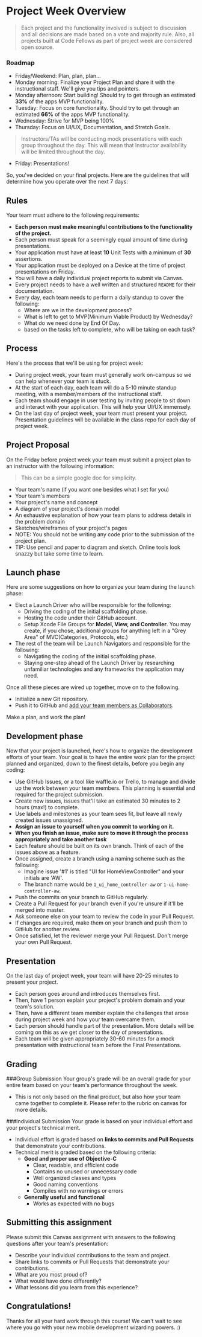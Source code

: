 # Project Week Overview  

> Each project and the functionality involved is subject to discussion and all decisions are made based on a vote and majority rule. Also, all projects built at Code Fellows as part of project week are considered open source.

### Roadmap  
- Friday/Weekend: Plan, plan, plan...
- Monday morning: Finalize your Project Plan and share it with the instructional staff. We'll give you tips and pointers.
- Monday afternoon: Start building! Should try to get through an estimated **33%** of the apps MVP functionality.  
- Tuesday: Focus on core functionality. Should try to get through an estimated **66%** of the apps MVP functionality.  
- Wednesday: Strive for MVP being 100%
- Thursday: Focus on UI/UX, Documentation, and Stretch Goals.
> Instructors/TAs will be conducting mock presentations with each group throughout the day. This will mean that Instructor availability will be limited throughout the day.  

- Friday: Presentations!

So, you've decided on your final projects. Here are the guidelines that will determine how you operate over the next 7 days:

## Rules
Your team must adhere to the following requirements:

- **Each person must make meaningful contributions to the functionality of the project.**
- Each person must speak for a seemingly equal amount of time during presentations.
- Your application must have at least **10** Unit Tests with a minimum of **30** assertions.
- Your application must be deployed on a Device at the time of project presentations on Friday.
- You will have a daily individual project reports to submit via Canvas.
- Every project needs to have a well written and structured `README` for their documentation.
- Every day, each team needs to perform a daily standup to cover the following:
  - Where are we in the development process?
  - What is left to get to MVP(Minimum Viable Product) by Wednesday?
  - What do we need done by End Of Day.
  - based on the tasks left to complete, who will be taking on each task?

## Process

Here's the process that we'll be using for project week:

- During project week, your team must generally work on-campus so we can help whenever your team is stuck.
- At the start of each day, each team will do a 5-10 minute standup meeting, with a member/members of the instructional staff. 
- Each team should engage in user testing by inviting people to sit down and interact with your application. This will help your UI/UX immensely.  
- On the last day of project week, your team must present your project. Presentation guidelines will be available in the class repo for each day of project week.  

## Project Proposal

On the Friday before project week your team must submit a project plan to an instructor with the following information:
> This can be a simple google doc for simplicity.  

- Your team's name (if you want one besides what I set for you)
- Your team's members
- Your project's name and concept
- A diagram of your project's domain model
- An exhaustive explanation of how your team plans to address details in the problem domain
- Sketches/wireframes of your project's pages
- NOTE: You should not be writing any code prior to the submission of the project plan.
- TIP: Use pencil and paper to diagram and sketch. Online tools look snazzy but take some time to learn.

## Launch phase

Here are some suggestions on how to organize your team during the launch phase:

* Elect a Launch Driver who will be responsible for the following:
  * Driving the coding of the initial scaffolding phase.
  * Hosting the code under their GitHub account.
  * Setup Xcode File Groups for **Model, View, and Controller**. You may create, if you chose, additional groups for anything left in a "Grey Area" of MVC(Categories, Protocols, etc.)
* The rest of the team will be Launch Navigators and responsible for the following:
  * Navigating the coding of the initial scaffolding phase.
  * Staying one-step ahead of the Launch Driver by researching unfamiliar technologies and any frameworks the application may need.

Once all these pieces are wired up together, move on to the following.
- Initialize a new Git repository.
- Push it to GitHub and [add your team members as Collaborators](https://help.github.com/articles/adding-collaborators-to-a-personal-repository/).

Make a plan, and work the plan!

## Development phase

Now that your project is launched, here's how to organize the development efforts of your team. Your goal is to have the entire work plan for the project planned and organized, down to the finest details, before you begin any coding:

* Use GitHub Issues, or a tool like waffle.io or Trello, to manage and divide up the work between your team members. This planning is essential and required for the project submission.
* Create new issues, issues that'll take an estimated 30 minutes to 2 hours (max!) to complete.
* Use labels and milestones as your team sees fit, but leave all newly created issues unassigned.
* **Assign an issue to yourself when you commit to working on it.**
* **When you finish an issue, make sure to move it through the process appropriately and take another task**
* Each feature should be built on its own branch. Think of each of the issues above as a feature.
* Once assigned, create a branch using a naming scheme such as the following:
  - Imagine issue '#1' is titled "UI for HomeViewController" and your initials are 'AW'.
  - The branch name would be `1_ui_home_controller-aw` or `1-ui-home-controller-aw`.
* Push the commits on your branch to GitHub regularly.
* Create a Pull Request for your branch even if you're unsure if it'll be merged into master.
* Ask someone else on your team to review the code in your Pull Request.
* If changes are required, make them on your branch and push them to GitHub for another review.
* Once satisfied, let the reviewer merge your Pull Request. Don't merge your own Pull Request.

## Presentation

On the last day of project week, your team will have 20-25 minutes to present your project.

- Each person goes around and introduces themselves first.  
- Then, have 1 person explain your project's problem domain and your team's solution.  
- Then, have a different team member explain the challenges that arose during project week and how your team overcame them.  
- Each person should handle part of the presentation. More details will be coming on this as we get closer to the day of presentations.  
- Each team will be given appropriately 30-60 minutes for a mock presentation with instructional team before the Final Presentations.  

## Grading
###Group Submission
Your group's grade will be an overall grade for your entire team based on your team's performance throughout the week.  
- This is not only based on the final product, but also how your team came together to complete it. Please refer to the rubric on canvas for more details.  

###Individual Submission
Your grade is based on your individual effort and your project's technical merit.

* Individual effort is graded based on **links to commits and Pull Requests** that demonstrate your contributions.
* Technical merit is graded based on the following criteria:
  * **Good and proper use of Objective-C**
    * Clear, readable, and efficient code
    * Contains no unused or unnecessary code
    * Well organized classes and types
    * Good naming conventions
    * Compiles with no warnings or errors
  * **Generally useful and functional**
    * Works as expected with no bugs

## Submitting this assignment

Please submit this Canvas assignment with answers to the following questions after your team's presentation:

- Describe your individual contributions to the team and project.
- Share links to commits or Pull Requests that demonstrate your contributions.
- What are you most proud of?
- What would have done differently?
- What lessons did you learn from this experience?


## Congratulations!

Thanks for all your hard work through this course! We can't wait to see where you go with your new mobile development wizarding powers. :)
